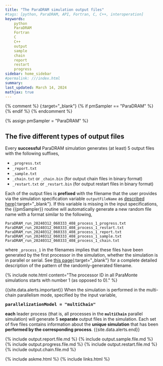```yaml
---
title: "The ParaDRAM simulation output files"
#tags: [python, ParaDRAM, API, Fortran, C, C++, interoperation]
keywords: 
    python
    ParaDRAM
    Fortran
    C
    C++
    output
    sample
    chain
    report
    restart
    progress
sidebar: home_sidebar
#permalink: ///index.html
summary:
last_updated: March 14, 2024
mathjax: true
---
```

{% comment %}
[](){:target="_blank"}
{% if pmSampler == "ParaDRAM" %}
{% endif %}
{% endcomment %}
<br>

{% assign pmSampler = "ParaDRAM" %}

## The five different types of output files  

Every **successful** ParaDRAM simulation generates (at least) 5 output files with the following suffixes,  

-   `_progress.txt`  
-   `_report.txt`  
-   `_sample.txt`  
-   `_chain.txt` or `_chain.bin` (for output chain files in binary format)  
-   `_restart.txt` or `_restart.bin` (for output restart files in binary format)  

Each of the output files is **prefixed** with the filename that the user provides via the simulation specification variable `outputFileName` as [described here](../../{{pmSampler|downcase}}/specifications/#outputfilename){:target="_blank"}. If this variable is missing in the input specifications, the {{pmSampler}} routine will automatically generate a new random file name with a format similar to the following,  

```
ParaDRAM_run_20240312_060333_408_process_1_progress.txt
ParaDRAM_run_20240312_060333_408_process_1_restart.txt
ParaDRAM_run_20240312_060333_408_process_1_report.txt
ParaDRAM_run_20240312_060333_408_process_1_sample.txt
ParaDRAM_run_20240312_060333_408_process_1_chain.txt
```  

where `_process_1` in the filenames implies that these files have been generated by the first processor in the simulation, whether the simulation is in parallel or serial. See [this page](../../{{pmSampler|downcase}}/specifications/#outputfilename){:target="_blank"} for a complete detailed description of the pattern of the randomly-generated filename.  

{% include note.html content="The processor ID in all ParaMonte simulations starts with number 1 (as opposed to 0)." %}

{{site.data.alerts.important}}
When the simulation is performed in the multi-chain parallelism mode, specified by the input variable, <b><pre>parallelizationModel = "multiChain"</pre></b> <b>each</b> leader process (that is, all processes in the <b><code>multiChain</code></b> parallel simulation) will generate 5 <b>separate</b> output files in the simulation. Each set of five files contains information about the <b>unique simulation</b> that has been <b>performed by the corresponding process</b>.
{{site.data.alerts.end}}

{% include output.report.file.md %}
{% include output.sample.file.md %}
{% include output.progress.file.md %}
{% include output.restart.file.md %}
{% include output.chain.file.md %}

{% include askme.html %}
{% include links.html %}

